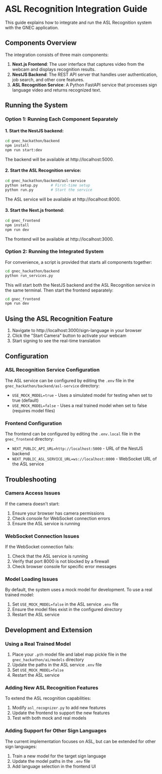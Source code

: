 # ASL Recognition Integration Guide

This guide explains how to integrate and run the ASL Recognition system with the GNEC application.

## Components Overview

The integration consists of three main components:

1. **Next.js Frontend**: The user interface that captures video from the webcam and displays recognition results.
2. **NestJS Backend**: The REST API server that handles user authentication, job search, and other core features.
3. **ASL Recognition Service**: A Python FastAPI service that processes sign language video and returns recognized text.

## Running the System

### Option 1: Running Each Component Separately

#### 1. Start the NestJS backend:

```bash
cd gnec_hackathon/backend
npm install
npm run start:dev
```

The backend will be available at http://localhost:5000.

#### 2. Start the ASL Recognition service:

```bash
cd gnec_hackathon/backend/asl-service
python setup.py      # First-time setup
python run.py        # Start the service
```

The ASL service will be available at http://localhost:8000.

#### 3. Start the Next.js frontend:

```bash
cd gnec_frontend
npm install
npm run dev
```

The frontend will be available at http://localhost:3000.

### Option 2: Running the Integrated System

For convenience, a script is provided that starts all components together:

```bash
cd gnec_hackathon/backend
python run_services.py
```

This will start both the NestJS backend and the ASL Recognition service in the same terminal. Then start the frontend separately:

```bash
cd gnec_frontend
npm run dev
```

## Using the ASL Recognition Feature

1. Navigate to http://localhost:3000/sign-language in your browser
2. Click the "Start Camera" button to activate your webcam
3. Start signing to see the real-time translation

## Configuration

### ASL Recognition Service Configuration

The ASL service can be configured by editing the `.env` file in the `gnec_hackathon/backend/asl-service` directory:

- `USE_MOCK_MODEL=true` - Uses a simulated model for testing when set to true (default)
- `USE_MOCK_MODEL=false` - Uses a real trained model when set to false (requires model files)

### Frontend Configuration

The frontend can be configured by editing the `.env.local` file in the `gnec_frontend` directory:

- `NEXT_PUBLIC_API_URL=http://localhost:5000` - URL of the NestJS backend
- `NEXT_PUBLIC_ASL_SERVICE_URL=ws://localhost:8000` - WebSocket URL of the ASL service

## Troubleshooting

### Camera Access Issues

If the camera doesn't start:

1. Ensure your browser has camera permissions
2. Check console for WebSocket connection errors
3. Ensure the ASL service is running

### WebSocket Connection Issues

If the WebSocket connection fails:

1. Check that the ASL service is running
2. Verify that port 8000 is not blocked by a firewall
3. Check browser console for specific error messages

### Model Loading Issues

By default, the system uses a mock model for development. To use a real trained model:

1. Set `USE_MOCK_MODEL=false` in the ASL service `.env` file
2. Ensure the model files exist in the configured directory
3. Restart the ASL service

## Development and Extension

### Using a Real Trained Model

1. Place your `.pth` model file and label map pickle file in the `gnec_hackathon/ai/models` directory
2. Update the paths in the ASL service `.env` file
3. Set `USE_MOCK_MODEL=false`
4. Restart the ASL service

### Adding New ASL Recognition Features

To extend the ASL recognition capabilities:

1. Modify `asl_recognizer.py` to add new features
2. Update the frontend to support the new features
3. Test with both mock and real models

### Adding Support for Other Sign Languages

The current implementation focuses on ASL, but can be extended for other sign languages:

1. Train a new model for the target sign language
2. Update the model paths in the `.env` file
3. Add language selection in the frontend UI 